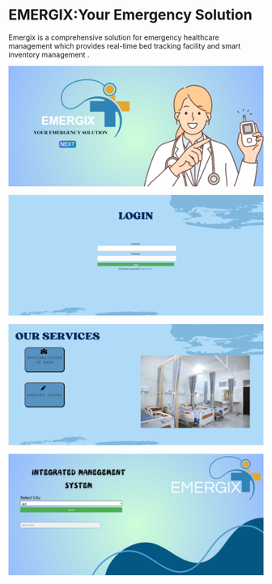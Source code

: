 # EMERGIX:Your Emergency Solution
Emergix is a comprehensive solution for emergency healthcare management which provides real-time bed tracking facility and smart inventory management .

![image alt](https://github.com/bhaVana0211/EMERGIX-Your-Emergency-Solution/blob/ba8410dd518427a44077a000067027ad27bc0256/Screenshot%202025-03-17%20151016.png)

![image alt](https://github.com/bhaVana0211/EMERGIX-Your-Emergency-Solution/blob/ba8410dd518427a44077a000067027ad27bc0256/Screenshot%202025-03-17%20151046.png)

![image alt](https://github.com/bhaVana0211/EMERGIX-Your-Emergency-Solution/blob/ba8410dd518427a44077a000067027ad27bc0256/Screenshot%202025-03-17%20151118.png)

![image alt](https://github.com/bhaVana0211/EMERGIX-Your-Emergency-Solution/blob/ba8410dd518427a44077a000067027ad27bc0256/Screenshot%202025-03-17%20151141.png)
